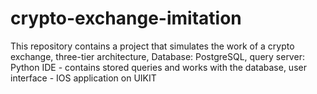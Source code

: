 # crypto-exchange-imitation
This repository contains a project that simulates the work of a crypto exchange, three-tier architecture, Database: PostgreSQL, query server: Python IDE - contains stored queries and works with the database, user interface - IOS application on UIKIT

